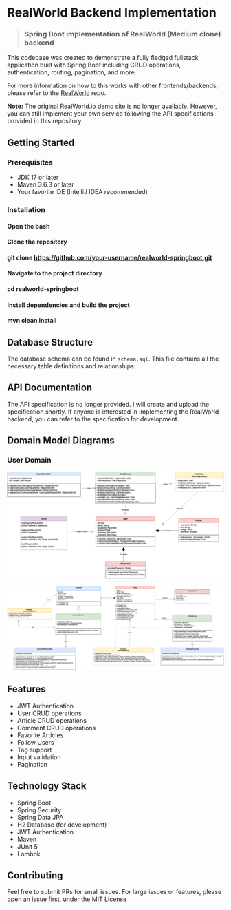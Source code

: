 # RealWorld Backend Implementation

> ### Spring Boot implementation of RealWorld (Medium clone) backend

This codebase was created to demonstrate a fully fledged fullstack application built with Spring Boot including CRUD operations, authentication, routing, pagination, and more.

For more information on how to this works with other frontends/backends, please refer to the [RealWorld](https://github.com/gothinkster/realworld) repo.

**Note:** The original RealWorld.io demo site is no longer available. However, you can still implement your own service following the API specifications provided in this repository.

## Getting Started

### Prerequisites
- JDK 17 or later
- Maven 3.6.3 or later
- Your favorite IDE (IntelliJ IDEA recommended)

### Installation

#### Open the bash
#### Clone the repository
#### git clone https://github.com/your-username/realworld-springboot.git
#### Navigate to the project directory
#### cd realworld-springboot
#### Install dependencies and build the project
#### mvn clean install


## Database Structure
The database schema can be found in `schema.sql`. This file contains all the necessary table definitions and relationships.

## API Documentation
The API specification is no longer provided. I will create and upload the specification shortly. If anyone is interested in implementing the RealWorld backend, you can refer to the specification for development.
## Domain Model Diagrams

### User Domain
![User Domain Model](/doc/image/user.png)


![Article Domain Model](/doc/image/article.png)

## Features
- JWT Authentication
- User CRUD operations
- Article CRUD operations
- Comment CRUD operations
- Favorite Articles
- Follow Users
- Tag support
- Input validation
- Pagination

## Technology Stack
- Spring Boot
- Spring Security
- Spring Data JPA
- H2 Database (for development)
- JWT Authentication
- Maven
- JUnit 5
- Lombok

## Contributing
Feel free to submit PRs for small issues. For large issues or features, please open an issue first. under the MIT License